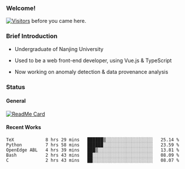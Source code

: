 ### Welcome!

[![Visitors](https://visitor-badge.laobi.icu/badge?page_id=HermitSun.HermitSun)]() before you came here.

### Brief Introduction

- Undergraduate of Nanjing University

- Used to be a web front-end developer, using Vue.js & TypeScript

- Now working on anomaly detection & data provenance analysis

### Status

#### General

[![ReadMe Card](https://github-readme-stats.hermitsun.vercel.app/api?username=HermitSun&count_private=true&show_icons=true)]()

#### Recent Works

<!--START_SECTION:waka-->
```text
TeX            8 hrs 29 mins   ██████▒░░░░░░░░░░░░░░░░░░   25.14 % 
Python         7 hrs 58 mins   ██████░░░░░░░░░░░░░░░░░░░   23.59 % 
OpenEdge ABL   4 hrs 39 mins   ███▒░░░░░░░░░░░░░░░░░░░░░   13.81 % 
Bash           2 hrs 43 mins   ██░░░░░░░░░░░░░░░░░░░░░░░   08.09 % 
C              2 hrs 43 mins   ██░░░░░░░░░░░░░░░░░░░░░░░   08.07 % 
```
<!--END_SECTION:waka-->
